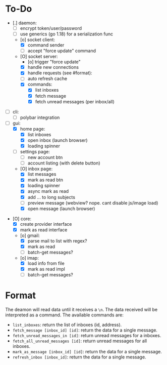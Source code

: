 # To-Do

- [.] daemon:
  - [ ] encrypt token/user/password
  - [ ] use generics (go 1.18) for a serialization func
  - [o] socket client:
    - [X] command sender
    - [ ] accept "force update" command
  - [O] socket server:
    - [o] trigger "force update"
    - [X] handle new connections
    - [X] handle requests (see #format):
    - [ ] auto refresh cache
    - [X] commands:
      - [X] list inboxes
      - [X] fetch message
      - [X] fetch unread messages (per inbox/all)
- [ ] cli:
  - [ ] polybar integration
- [ ] gui:
  - [X] home page:
    - [X] list inboxes 
    - [X] open inbox (launch browser)
    - [X] loading spinner
  - [ ] settings page:
    - [ ] new account btn
    - [ ] account listing (with delete button)
  - [O] inbox page:
    - [X] list messages 
    - [X] mark as read btn
    - [X] loading spinner
    - [X] async mark as read
    - [X] add ... to long subjects
    - [ ] preview message (webview? nope. cant disable js/image load)
    - [X] open message (launch browser)
- [O] core:
  - [X] create provider interface
  - [X] mark as read interface
  - [o] gmail:
    - [X] parse mail to list with regex?
    - [X] mark as read
    - [ ] batch-get messages?
  - [o] imap:
    - [X] load info from file
    - [X] mark as read impl
    - [ ] batch-get messages?

# Format

The deamon will read data until it receives a `\n`. The data received will be
interpreted as a command. The available commands are:

- `list_inboxes`: return the list of inboxes (id, address).
- `fetch_message [inbox_id] [id]`: return the data for a single message.
- `fetch_unread_messages_in [id]`: return unread messages for a inboxes.
- `fetch_all_unread_messages [id]`: return unread messages for all inboxes.
- `mark_as_message [inbox_id] [id]`: return the data for a single message.
- `refresh_inbox [inbox_id]`: return the data for a single message.
